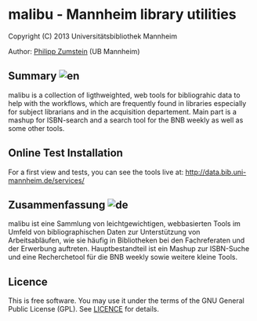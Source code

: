 # malibu - Mannheim library utilities

Copyright (C) 2013 Universitätsbibliothek Mannheim

Author: <a href="https://github.com/zuphilip">Philipp Zumstein</a> (UB Mannheim)

## Summary ![en](http://bib.uni-mannheim.de/fileadmin/scripts/flag_en.jpeg)

malibu is a collection of ligthweighted, web tools for bibliograhic data to help with the workflows, which are frequently found in libraries especially for subject librarians and in the acquisition departement. Main part is a mashup for ISBN-search and a search tool for the BNB weekly as well as some other tools.

## Online Test Installation

For a first view and tests, you can see the tools live at: http://data.bib.uni-mannheim.de/services/


## Zusammenfassung ![de](http://bib.uni-mannheim.de/fileadmin/scripts/flag_de.jpeg)

malibu ist eine Sammlung von leichtgewichtigen, webbasierten Tools im Umfeld von bibliographischen Daten zur Unterstützung von Arbeitsabläufen, wie sie häufig in Bibliotheken bei den Fachreferaten und der Erwerbung auftreten. Hauptbestandteil ist ein Mashup zur ISBN-Suche und eine Recherchetool für die BNB weekly sowie weitere kleine Tools.

## Licence

This is free software. You may use it under the terms of the GNU General Public License (GPL). See <a href="https://github.com/UB-Mannheim/malibu/blob/master/LICENSE">LICENCE</a> for details.

